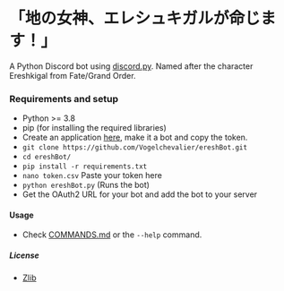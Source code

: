 # 「地の女神、エレシュキガルが命じます！」
A Python Discord bot using [discord.py](https://github.com/Rapptz/discord.py). Named after the character Ereshkigal from Fate/Grand Order.

### Requirements and setup
 * Python >= 3.8
 * pip (for installing the required libraries)
 * Create an application [here](https://discordapp.com/developers/applications), make it a bot and copy the token.
 * `git clone https://github.com/Vogelchevalier/ereshBot.git`
 * `cd ereshBot/`
 * `pip install -r requirements.txt`
 * `nano token.csv` Paste your token here
 * `python ereshBot.py` (Runs the bot)
 * Get the OAuth2 URL for your bot and add the bot to your server
 
#### Usage
 * Check [COMMANDS.md](COMMANDS.md) or the `--help` command.


##### License
 * [Zlib](LICENSE)